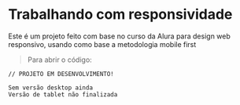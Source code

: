 <h1> Trabalhando com responsividade </h1>

Este é um projeto feito com base no curso da Alura para design web responsivo, usando como base a metodologia mobile first


>Para abrir o código:

```
// PROJETO EM DESENVOLVIMENTO!

Sem versão desktop ainda
Versão de tablet não finalizada
```
